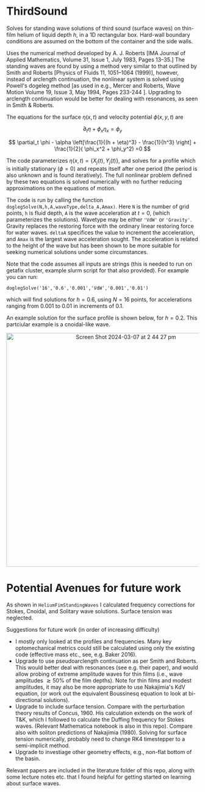 # ThirdSound

Solves for standing wave solutions of third sound (surface waves) on thin-film helium of liquid depth $h$, in a 1D rectangular box. Hard-wall boundary conditions are assumed on the bottom of the container and the side walls. 

Uses the numerical method developed by A. J. Roberts [IMA Journal of Applied Mathematics, Volume 31, Issue 1, July 1983, Pages 13–35.] The standing waves are found by using a method very similar to that  outlined by Smith and Roberts [Physics of Fluids 11, 1051–1064 (1999)], however, instead of arclength continuation, the nonlinear system is solved using Powell's dogeleg method [as used in e.g., Mercer and Roberts, Wave Motion Volume 19, Issue 3, May 1994, Pages 233-244 ]. Upgrading to arclength continuation would be better for dealing with resonances, as seen in Smith & Roberts. 


The equations for the surface $\eta(x,t)$ and velocity potential $\phi(x,y,t)$ are 

$$ \partial_t \eta + \phi_x \eta_x = \phi_y$$

$$ \partial_t \phi - \alpha \left[\frac{1}{(h + \eta)^3} - \frac{1}{h^3} \right] + \frac{1}{2}( \phi_x^2 + \phi_y^2) =0  $$

The code parameterizes $\eta(x,t) = \{X_j(t), Y_j(t)\}$, and solves for a profile which is initially stationary ($\phi=0$) and repeats itself after one period (the period is also unknown and is found iteratively). The full nonlinear problem defined by these two equations is solved numerically with no further reducing approximations on the equations of motion.

The code is run by calling the function `doglegSolve(N,h,A,waveType,delta_A,Amax)`. Here `N` is the number of grid points, `h` is fluid depth, `A` is the wave acceleration at $t=0$, (which parameterizes the solutions). Wavetype may be either `'VdW'` or `'Gravity'`. Gravity replaces the restoring force with the ordinary linear restoring force for water waves. `deltaA` specifices the value to increment the acceleration, and `Amax` is the largest wave acceleration sought. The acceleration is related to the height of the wave but has been shown to be more suitable for seeking numerical solutions under some circumstances. 

Note that the code assumes all inputs are strings (this is needed to run on getafix cluster, example slurm script for that also provided). For example you can run:

`doglegSolve('16','0.6','0.001','VdW','0.001','0.01')`

which will find solutions for $h=0.6$, using $N=16$ points, for accelerations ranging from 0.001 to 0.01 in increments of 0.1.  


An example solution for the surface profile is shown below, for $h=0.2$. This partciular example is a cnoidal-like wave. 

<p align="center">
 <img width="611" alt="Screen Shot 2024-03-07 at 2 44 27 pm" src="https://github.com/Matt-Reeves/ThirdSound/assets/65841999/9a79b4a0-afb2-4a98-9194-c03124d58ca3">  
</p>

# Potential Avenues for future work

As shown in `HeliumFimStandingWaves` I calculated frequency corrections for Stokes, Cnoidal, and Solitary wave solutions. Surface tension was neglected. 

Suggestions for future work (in order of increasing difficulty)

- I mostly only looked at the profiles and frequencies. Many key optomechanical metrics could still be calculated using only the existing code (effective mass etc., see, e.g. Baker 2016).
- Upgrade to use pseudoarclength continuation as per Smith and Roberts. This would better deal with resonances (see e.g. their paper), and would allow probing of extreme amplitude waves for thin films (i.e., wave amplitudes $\gtrsim 50$% of the film depths). Note for thin films and modest amplitudes, it may also be more appropriate to use Nakajimia's KdV equation, (or work out the equivalent Boussinesq equation to look at bi-directional solutions). 
- Upgrade to include surface tension. Compare with the perturbation theory results of Concus, 1960. His calculation extends on the work of T&K, which I followed to calculate the Duffing frequency for Stokes waves. (Relevant Mathematica notebook is also in this repo). Compare also with soliton predictions of Nakajimia (1980).  Solving for surface tension numerically, probably need to change RK4 timestepper to a semi-implicit method. 
- Upgrade to investiage other geometry effects, e.g., non-flat bottom of the basin. 


Relevant papers are included in the literature folder of this repo, along with some lecture notes etc.  that I found helpful for getting started on learning about surface waves. 


 
